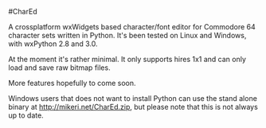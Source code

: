 #CharEd

A crossplatform wxWidgets based character/font editor for Commodore 64 character sets written in Python. It's been tested on Linux and Windows, with wxPython 2.8 and 3.0.

At the moment it's rather minimal. It only supports hires 1x1 and can only load and save raw bitmap files.

More features hopefully to come soon.

Windows users that does not want to install Python can use the stand alone binary at http://mikeri.net/CharEd.zip, but please note that this is not always up to date.
